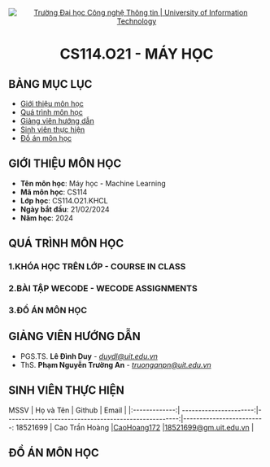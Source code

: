 <p align="center">
  <a href="https://www.uit.edu.vn/" title="Trường Đại học Công nghệ Thông tin" style="border: 5;">
    <img src="https://i.imgur.com/WmMnSRt.png" alt="Trường Đại học Công nghệ Thông tin | University of Information Technology">
  </a>
</p>

<!-- Title -->
<h1 align="center"><b>CS114.O21 - MÁY HỌC</b></h1>



## BẢNG MỤC LỤC
* [ Giới thiệu môn học](#gioithieumonhoc)
* [Quá trình môn học](#quatrinh)
* [ Giảng viên hướng dẫn](#giangvien)
* [ Sinh viên thực hiện](#sinhvien)
* [ Đồ án môn học](#doan)
## GIỚI THIỆU MÔN HỌC
<a name="gioithieumonhoc"></a>
* **Tên môn học**: Máy học - Machine Learning
* **Mã môn học**: CS114
* **Lớp học**: CS114.O21.KHCL
* **Ngày bắt đầu**: 21/02/2024
* **Năm học**: 2024
## QUÁ TRÌNH MÔN HỌC
<a name ="quatrinh"></a>
### 1.KHÓA HỌC TRÊN LỚP - COURSE IN CLASS


<a name ="colab"></a>
### 2.BÀI TẬP WECODE - WECODE ASSIGNMENTS


<a name ="Doan"></a>
### 3.ĐỒ ÁN MÔN HỌC

## GIẢNG VIÊN HƯỚNG DẪN
<a name="giangvien"></a>
* PGS.TS. **Lê Đình Duy** - *duydl@uit.edu.vn*
* ThS. **Phạm Nguyễn Trường An** - *truonganpn@uit.edu.vn*

## SINH VIÊN THỰC HIỆN
<a name="sinhvien"></a>
MSSV          | Họ và Tên              | Github                                               | Email                   |
|:-------------:| ----------------------:|-----------------------------------------------------:|-------------------------:
18521699      | Cao Trần Hoàng |[CaoHoang172](https://github.com/CaoHoang172)          |18521699@gm.uit.edu.vn   |


## ĐỒ ÁN MÔN HỌC
<a name="doan"></a>
